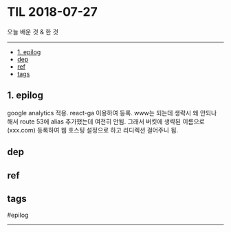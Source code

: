 # TIL 2018-07-27

오늘 배운 것 & 한 것

--------------------------


- [1. epilog](#1-epilog)
- [dep](#dep)
- [ref](#ref)
- [tags](#tags)


## 1. epilog
google analytics 적용. react-ga 이용하여 등록. www는 되는데 생략시 왜 안되나 해서 route 53에 alias 추가했는데 여전히 안됨. 그래서 버킷에 생략된 이름으로 (xxx.com) 등록하여 웹 호스팅 설정으로 하고 리디렉션 걸어주니 됨.


## dep

## ref

## tags
  #epilog



--------------------------


 